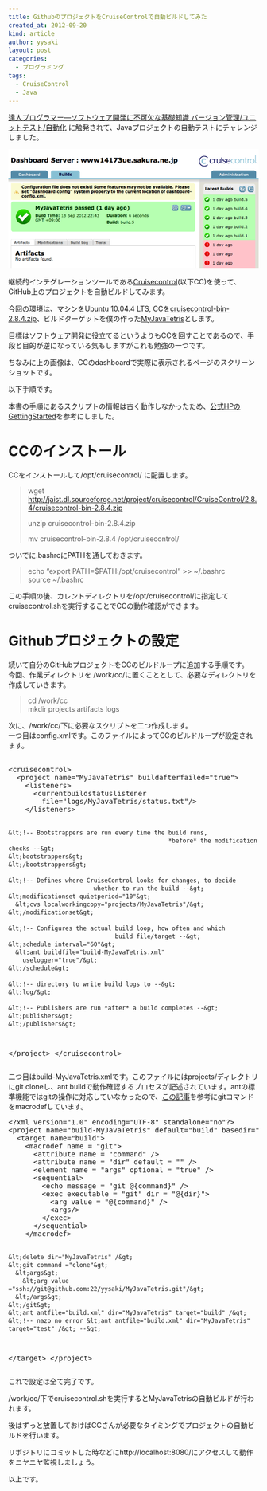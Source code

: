 ```yaml
---
title: GithubのプロジェクトをCruiseControlで自動ビルドしてみた
created_at: 2012-09-20
kind: article
author: yysaki
layout: post
categories:
  - プログラミング
tags:
  - CruiseControl
  - Java
---
```

[達人プログラマー―ソフトウェア開発に不可欠な基礎知識 バージョン管理/ユニットテスト/自動化][1] に触発されて、Javaプロジェクトの自動テストにチャレンジしました。

![ダッシュボード](/images/CC_dashboard.png)

継続的インテグレーションツールである[Cruisecontrol][3](以下CC)を使って、 GitHub上のプロジェクトを自動ビルドしてみます。

今回の環境は、マシンをUbuntu 10.04.4 LTS, CCを[cruisecontrol-bin-2.8.4.zip][4]、ビルドターゲットを僕の作った[MyJavaTetris][5]とします。

目標はソフトウェア開発に役立てるというよりもCCを回すことであるので、手段と目的が逆になっている気もしますがこれも勉強の一つです。

ちなみに上の画像は、CCのdashboardで実際に表示されるページのスクリーンショットです。

<div>
</div>

<div>
  以下手順です。
</div>

本書の手順にあるスクリプトの情報は古く動作しなかったため、[公式HPのGettingStarted][6]を参考にしました。

<div>
  <h1>
    CCのインストール
  </h1>
</div>

<div>
</div>

<div>
</div>

<div>
  CCをインストールして/opt/cruisecontrol/ に配置します。
</div>

<div>
</div>

> wget http://jaist.dl.sourceforge.net/project/cruisecontrol/CruiseControl/2.8.4/cruisecontrol-bin-2.8.4.zip
> 
> unzip cruisecontrol-bin-2.8.4.zip
> 
> mv cruisecontrol-bin-2.8.4 /opt/cruisecontrol/

<div>
</div>

<div>
  ついでに.bashrcにPATHを通しておきます。
</div>

<div>
</div>

> <div>
>   echo &#8220;export PATH=$PATH:/opt/cruisecontrol&#8221; >> ~/.bashrc
> </div>
> 
> <div>
>   source ~/.bashrc
> </div>

<div>
</div>

<div>
  この手順の後、カレントディレクトリを/opt/cruisecontrol/に指定してcruisecontrol.shを実行することでCCの動作確認ができます。
</div>

<div>
</div>

<div>
</div>

# Githubプロジェクトの設定

<div>
</div>

<div>
</div>

<div>
  続いて自分のGitHubプロジェクトをCCのビルドループに追加する手順です。
</div>

<div>
  今回、作業ディレクトリを /work/cc/に置くこととして、必要なディレクトリを作成していきます。
</div>

<div>
</div>

> <div>
>   cd /work/cc
> </div>
> 
> <div>
>   mkdir projects artifacts logs
> </div>

<div>
</div>

<div>
  次に、/work/cc/下に必要なスクリプトを二つ作成します。
</div>

<div>
  一つ目はconfig.xmlです。このファイルによってCCのビルドループが設定されます。
</div>

<div>
    <pre class="brush: xml; title: ; notranslate" title="">
&lt;cruisecontrol&gt;
  &lt;project name="MyJavaTetris" buildafterfailed="true"&gt;
    &lt;listeners&gt;
      &lt;currentbuildstatuslistener
        file="logs/MyJavaTetris/status.txt"/&gt;
    &lt;/listeners&gt;

    &lt;!-- Bootstrappers are run every time the build runs,
                                                 *before* the modification checks --&gt;
    &lt;bootstrappers&gt;
    &lt;/bootstrappers&gt;

    &lt;!-- Defines where CruiseControl looks for changes, to decide
                            whether to run the build --&gt;
    &lt;modificationset quietperiod="10"&gt;
      &lt;cvs localworkingcopy="projects/MyJavaTetris"/&gt;
    &lt;/modificationset&gt;

    &lt;!-- Configures the actual build loop, how often and which
                                  build file/target --&gt;
    &lt;schedule interval="60"&gt;
      &lt;ant buildfile="build-MyJavaTetris.xml"
        uselogger="true"/&gt;
    &lt;/schedule&gt;

    &lt;!-- directory to write build logs to --&gt;
    &lt;log/&gt;

    &lt;!-- Publishers are run *after* a build completes --&gt;
    &lt;publishers&gt;
    &lt;/publishers&gt;
  &lt;/project&gt;
&lt;/cruisecontrol&gt;
</pre>
</div>

<div>
</div>

<div>
  二つ目はbuild-MyJavaTetris.xmlです。このファイルにはprojects/ディレクトリにgit cloneし、ant buildで動作確認するプロセスが記述されています。antの標準機能ではgitの操作に対応していなかったので、<a href="http://tlrobinson.net/blog/2008/11/ant-tasks-for-git/">この記事</a>を参考にgitコマンドをmacrodefしています。</p> <pre class="brush: xml; title: ; notranslate" title="">
&lt;?xml version="1.0" encoding="UTF-8" standalone="no"?&gt;
&lt;project name="build-MyJavaTetris" default="build" basedir="projects"&gt;
  &lt;target name="build"&gt;
    &lt;macrodef name = "git"&gt;
      &lt;attribute name = "command" /&gt;
      &lt;attribute name = "dir" default = "" /&gt;
      &lt;element name = "args" optional = "true" /&gt;
      &lt;sequential&gt;
        &lt;echo message = "git @{command}" /&gt;
        &lt;exec executable = "git" dir = "@{dir}"&gt;
          &lt;arg value = "@{command}" /&gt;
          &lt;args/&gt;
        &lt;/exec&gt;
      &lt;/sequential&gt;
    &lt;/macrodef&gt;

    &lt;delete dir="MyJavaTetris" /&gt;
    &lt;git command ="clone"&gt;
      &lt;args&gt;
        &lt;arg value ="ssh://git@github.com:22/yysaki/MyJavaTetris.git"/&gt;
      &lt;/args&gt;
    &lt;/git&gt;
    &lt;ant antfile="build.xml" dir="MyJavaTetris" target="build" /&gt;
    &lt;!-- nazo no error &lt;ant antfile="build.xml" dir="MyJavaTetris" target="test" /&gt; --&gt;
  &lt;/target&gt;
&lt;/project&gt;
</pre>
  
  <p>
    これで設定は全て完了です。
  </p>
  
  <p>
    /work/cc/下でcruisecontrol.shを実行するとMyJavaTetrisの自動ビルドが行われます。
  </p>
  
  <p>
    後はずっと放置しておけばCCさんが必要なタイミングでプロジェクトの自動ビルドを行います。
  </p>
  
  <p>
    リポジトリにコミットした時などにhttp://localhost:8080/にアクセスして動作をニヤニヤ監視しましょう。
  </p>
  
  <p>
    以上です。
  </p>
</div>

 [1]: http://www.amazon.co.jp/%E9%81%94%E4%BA%BA%E3%83%97%E3%83%AD%E3%82%B0%E3%83%A9%E3%83%9E%E3%83%BC%E2%80%95%E3%82%BD%E3%83%95%E3%83%88%E3%82%A6%E3%82%A7%E3%82%A2%E9%96%8B%E7%99%BA%E3%81%AB%E4%B8%8D%E5%8F%AF%E6%AC%A0%E3%81%AA%E5%9F%BA%E7%A4%8E%E7%9F%A5%E8%AD%98-%E3%83%90%E3%83%BC%E3%82%B8%E3%83%A7%E3%83%B3%E7%AE%A1%E7%90%86-%E3%83%A6%E3%83%8B%E3%83%83%E3%83%88%E3%83%86%E3%82%B9%E3%83%88-software-engineering/dp/475614599X
 [2]: http://yysaki.com/blog/wp-content/uploads/2012/09/CC_dashboard1.png
 [3]: http://cruisecontrol.sourceforge.net/
 [4]: http://sourceforge.net/projects/cruisecontrol/files/CruiseControl/2.8.4/
 [5]: https://github.com/yysaki/MyJavaTetris
 [6]: http://cruisecontrol.sourceforge.net/gettingstartedsourcedist.html
